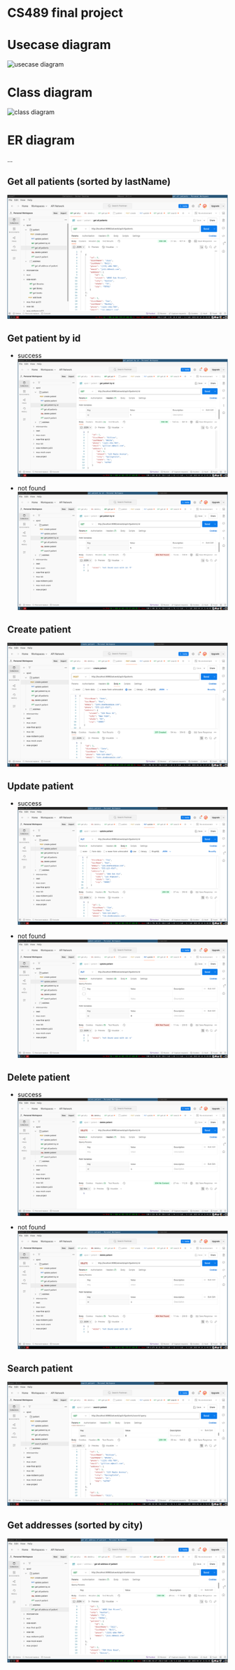 # CS489 final project

# Usecase diagram

![usecase diagram](./out/diagram//usecase/usecase_diagram.png)

# Class diagram

![class diagram](./out/diagram/class_diagram/class_diagram.png)

# ER diagram

...

## Get all patients (sorted by lastName)

![get-all-patients](./screenshot/get-all-patient.png)

## Get patient by id

- success
  ![get-patient-by-id](./screenshot/get-patient-by-id.png)

- not found
  ![get-patient-by-id-not-found](./screenshot/get-patient-by-id_not-found.png)

## Create patient

![create-patient](./screenshot/create-patient.png)

## Update patient

- success
  ![update-patient](./screenshot/update-patient.png)

- not found
  ![update-patient-not-found](./screenshot/update-patient_not-found.png)

## Delete patient

- success
  ![delete-patient](./screenshot/delete-patient.png)

- not found
  ![delete-patient-not-found](./screenshot/delete-patient_not-found.png)

## Search patient

![search-patient](./screenshot/search-patient.png)

## Get addresses (sorted by city)

![get-addresses](./screenshot/get-addresses.png)
